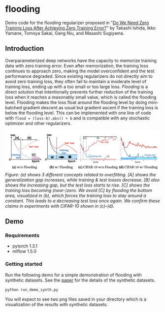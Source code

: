 # flooding
Demo code for the flooding regularizer proposed in "[Do We Need Zero Training Loss After Achieving Zero Training Error?](https://arxiv.org/abs/2002.08709)" by Takashi Ishida, Ikko Yamane, Tomoya Sakai, Gang Niu, and Masashi Sugiyama.

## Introduction

Overparameterized deep networks have the capacity to memorize training data with zero training error.
Even after memorization, the training loss continues to approach zero, making the model overconfident and the test performance degraded. Since existing regularizers do not directly aim to avoid zero training loss, they often fail to maintain a moderate level of training loss, ending up with a too small or too large loss.
*Flooding* is a direct solution that intentionally prevents further reduction of the training loss when it reaches a reasonably small value, which is called the flooding level.
Flooding makes the loss float around the flooding level by doing mini-batched gradient descent as usual but gradient ascent if the training loss is below the flooding level.
This can be implemented with one line of code with `flood = (loss-b).abs() + b` and is compatible with any stochastic optimizer and other regularizers.
<!-- With flooding, the model will continue to “random walk” with the same non-zero training loss, and we expect it to drift into an area with a flat loss landscape that leads to better generalization. -->
![](fig1.png)
*Figure: (a) shows 3 different concepts related to overfitting. [A] shows the generalization gap increases, while training & test losses decrease. [B] also shows the increasing gap, but the test loss starts to rise. [C] shows the training loss becoming (near-)zero. We avoid [C] by flooding the bottom area, visualized in (b), which forces the training loss to stay around a constant. This leads to a decreasing test loss once again. We confirm these claims in experiments with CIFAR-10 shown in (c)–(d).*

## Demo

### Requirements
- pytorch 1.3.1
- mlflow 1.5.0

### Getting started
Run the following demo for a simple demonstration of flooding with synthetic datasets.  See the [paper](https://arxiv.org/abs/2002.08709) for the details of the synthetic datasets.

```bash
python run_demo_synth.py
```

You will expect to see two png files saved in your directory which is a visualization of the results with synthetic datasets.